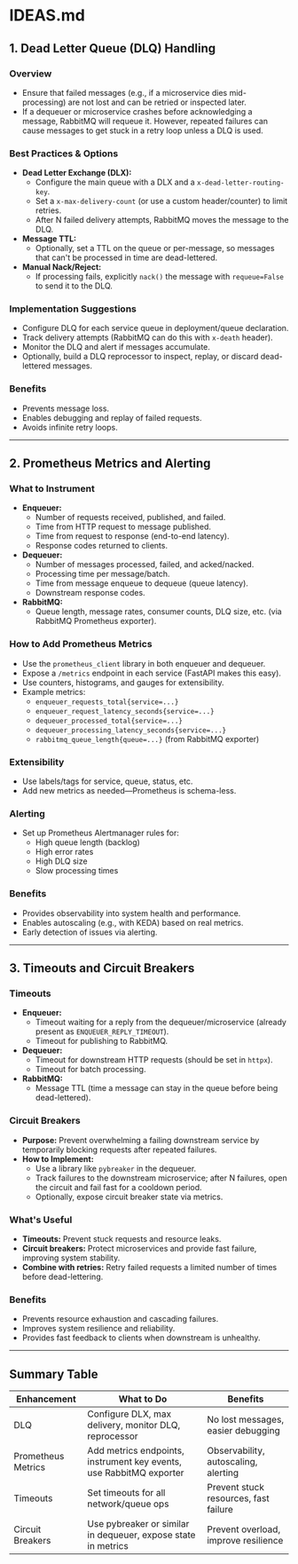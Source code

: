 # IDEAS.md

## 1. Dead Letter Queue (DLQ) Handling

### Overview
- Ensure that failed messages (e.g., if a microservice dies mid-processing) are not lost and can be retried or inspected later.
- If a dequeuer or microservice crashes before acknowledging a message, RabbitMQ will requeue it. However, repeated failures can cause messages to get stuck in a retry loop unless a DLQ is used.

### Best Practices & Options
- **Dead Letter Exchange (DLX):**
  - Configure the main queue with a DLX and a `x-dead-letter-routing-key`.
  - Set a `x-max-delivery-count` (or use a custom header/counter) to limit retries.
  - After N failed delivery attempts, RabbitMQ moves the message to the DLQ.
- **Message TTL:**
  - Optionally, set a TTL on the queue or per-message, so messages that can't be processed in time are dead-lettered.
- **Manual Nack/Reject:**
  - If processing fails, explicitly `nack()` the message with `requeue=False` to send it to the DLQ.

### Implementation Suggestions
- Configure DLQ for each service queue in deployment/queue declaration.
- Track delivery attempts (RabbitMQ can do this with `x-death` header).
- Monitor the DLQ and alert if messages accumulate.
- Optionally, build a DLQ reprocessor to inspect, replay, or discard dead-lettered messages.

### Benefits
- Prevents message loss.
- Enables debugging and replay of failed requests.
- Avoids infinite retry loops.

---

## 2. Prometheus Metrics and Alerting

### What to Instrument
- **Enqueuer:**
  - Number of requests received, published, and failed.
  - Time from HTTP request to message published.
  - Time from request to response (end-to-end latency).
  - Response codes returned to clients.
- **Dequeuer:**
  - Number of messages processed, failed, and acked/nacked.
  - Processing time per message/batch.
  - Time from message enqueue to dequeue (queue latency).
  - Downstream response codes.
- **RabbitMQ:**
  - Queue length, message rates, consumer counts, DLQ size, etc. (via RabbitMQ Prometheus exporter).

### How to Add Prometheus Metrics
- Use the `prometheus_client` library in both enqueuer and dequeuer.
- Expose a `/metrics` endpoint in each service (FastAPI makes this easy).
- Use counters, histograms, and gauges for extensibility.
- Example metrics:
  - `enqueuer_requests_total{service=...}`
  - `enqueuer_request_latency_seconds{service=...}`
  - `dequeuer_processed_total{service=...}`
  - `dequeuer_processing_latency_seconds{service=...}`
  - `rabbitmq_queue_length{queue=...}` (from RabbitMQ exporter)

### Extensibility
- Use labels/tags for service, queue, status, etc.
- Add new metrics as needed—Prometheus is schema-less.

### Alerting
- Set up Prometheus Alertmanager rules for:
  - High queue length (backlog)
  - High error rates
  - High DLQ size
  - Slow processing times

### Benefits
- Provides observability into system health and performance.
- Enables autoscaling (e.g., with KEDA) based on real metrics.
- Early detection of issues via alerting.

---

## 3. Timeouts and Circuit Breakers

### Timeouts
- **Enqueuer:**
  - Timeout waiting for a reply from the dequeuer/microservice (already present as `ENQUEUER_REPLY_TIMEOUT`).
  - Timeout for publishing to RabbitMQ.
- **Dequeuer:**
  - Timeout for downstream HTTP requests (should be set in `httpx`).
  - Timeout for batch processing.
- **RabbitMQ:**
  - Message TTL (time a message can stay in the queue before being dead-lettered).

### Circuit Breakers
- **Purpose:** Prevent overwhelming a failing downstream service by temporarily blocking requests after repeated failures.
- **How to Implement:**
  - Use a library like `pybreaker` in the dequeuer.
  - Track failures to the downstream microservice; after N failures, open the circuit and fail fast for a cooldown period.
  - Optionally, expose circuit breaker state via metrics.

### What's Useful
- **Timeouts:** Prevent stuck requests and resource leaks.
- **Circuit breakers:** Protect microservices and provide fast failure, improving system stability.
- **Combine with retries:** Retry failed requests a limited number of times before dead-lettering.

### Benefits
- Prevents resource exhaustion and cascading failures.
- Improves system resilience and reliability.
- Provides fast feedback to clients when downstream is unhealthy.

---

## Summary Table

| Enhancement         | What to Do                                                                 | Benefits                                 |
|---------------------|----------------------------------------------------------------------------|------------------------------------------|
| DLQ                 | Configure DLX, max delivery, monitor DLQ, reprocessor                      | No lost messages, easier debugging       |
| Prometheus Metrics  | Add metrics endpoints, instrument key events, use RabbitMQ exporter        | Observability, autoscaling, alerting     |
| Timeouts            | Set timeouts for all network/queue ops                                     | Prevent stuck resources, fast failure    |
| Circuit Breakers    | Use pybreaker or similar in dequeuer, expose state in metrics              | Prevent overload, improve resilience     | 